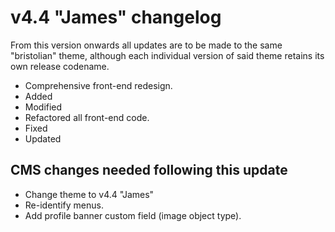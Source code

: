 v4.4 "James" changelog
======================
From this version onwards all updates are to be made to the same "bristolian" theme, although each individual version of said theme retains its own release codename.

* Comprehensive front-end redesign.
* Added 
* Modified
* Refactored all front-end code. 
* Fixed
* Updated

CMS changes needed following this update
----------------------------------------

* Change theme to v4.4 "James"
* Re-identify menus.
* Add profile banner custom field (image object type). 